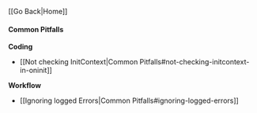 [[Go Back|Home]]

#### Common Pitfalls

**Coding**

  * [[Not checking InitContext|Common Pitfalls#not-checking-initcontext-in-oninit]]
	
**Workflow**

  * [[Ignoring logged Errors|Common Pitfalls#ignoring-logged-errors]]